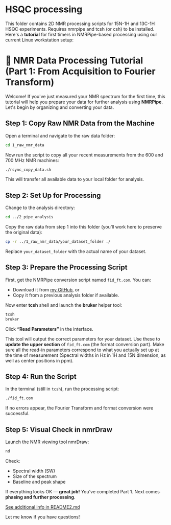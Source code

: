 # HSQC processing
This folder contains 2D NMR processing scripts for 15N-1H and 13C-1H HSQC experiments. Requires nmrpipe and tcsh (or csh) to be installed.
Here's a **tutorial** for first timers in NMRPipe-based processing using our current Linux workstation setup:

# 🧪 NMR Data Processing Tutorial (Part 1: From Acquisition to Fourier Transform)

Welcome! If you've just measured your NMR spectrum for the first time, this tutorial will help you prepare your data for further analysis using **NMRPipe**. Let's begin by organizing and converting your data.

## Step 1: Copy Raw NMR Data from the Machine

Open a terminal and navigate to the raw data folder:

```bash
cd 1_raw_nmr_data
```

Now run the script to copy all your recent measurements from the 600 and 700 MHz NMR machines:

```bash
./rsync_copy_data.sh
```

This will transfer all available data to your local folder for analysis.

## Step 2: Set Up for Processing

Change to the analysis directory:

```bash
cd ../2_pipe_analysis
```

Copy the raw data from step 1 into this folder (you’ll work here to preserve the original data):

```bash
cp -r ../1_raw_nmr_data/your_dataset_folder ./
```

Replace `your_dataset_folder` with the actual name of your dataset.

## Step 3: Prepare the Processing Script

First, get the NMRPipe conversion script named `fid_ft.com`. You can:

* Download it from [my GitHub]([https://github.com/yurayura-nmr/nmrpipe-scripts/blob/main/hsqc/fidft_nhsqc.com]), or
* Copy it from a previous analysis folder if available.

Now enter **tcsh** shell and launch the **bruker** helper tool:

```bash
tcsh
bruker
```

Click **“Read Parameters”** in the interface.

This tool will output the correct parameters for your dataset. Use these to **update the upper section** of `fid_ft.com` (the format conversion part).
Make sure all the read-in parameters correspond to what you actually set up at the time of measurement (Spectral widths in Hz in 1H and 15N dimension, as well as center positions in ppm).

## Step 4: Run the Script

In the terminal (still in `tcsh`), run the processing script:

```bash
./fid_ft.com
```

If no errors appear, the Fourier Transform and format conversion were successful.

## Step 5: Visual Check in nmrDraw

Launch the NMR viewing tool nmrDraw:

```bash
nd
```

Check:

* Spectral width (SW)
* Size of the spectrum
* Baseline and peak shape

If everything looks OK — **great job!** You’ve completed Part 1. Next comes **phasing and further processing**.

[See additional info in README2.md](./README2.md)

Let me know if you have questions!
